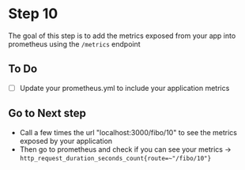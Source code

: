 # Step 10

The goal of this step is to add the metrics exposed from your app into prometheus using the `/metrics` endpoint

## To Do

- [ ] Update your prometheus.yml to include your application metrics


## Go to Next step

- Call a few times the url "localhost:3000/fibo/10" to see the metrics exposed by your application
- Then go to prometheus and check if you can see your metrics -> `http_request_duration_seconds_count{route=~"/fibo/10"}` 